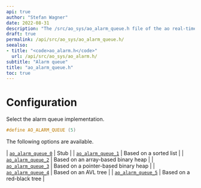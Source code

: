 ```yaml
---
api: true
author: "Stefan Wagner"
date: 2022-08-31
description: "The /src/ao_sys/ao_alarm_queue.h file of the ao real-time operating system."
draft: true
permalink: /api/src/ao_sys/ao_alarm_queue.h/
seealso:
- title: "<code>ao_alarm.h</code>"
  url: /api/src/ao_sys/ao_alarm.h/
subtitle: "Alarm queue"
title: "ao_alarm_queue.h"
toc: true
---
```


# Configuration

Select the alarm queue implementation.

```c
#define AO_ALARM_QUEUE (5)
```

The following options are available.

| [`ao_alarm_queue_0`](ao_alarm_queue_0.h.md) | Stub |
| [`ao_alarm_queue_1`](ao_alarm_queue_1.h.md) | Based on a sorted list |
| [`ao_alarm_queue_2`](ao_alarm_queue_2.h.md) | Based on an array-based binary heap |
| [`ao_alarm_queue_3`](ao_alarm_queue_3.h.md) | Based on a pointer-based binary heap |
| [`ao_alarm_queue_4`](ao_alarm_queue_4.h.md) | Based on an AVL tree |
| [`ao_alarm_queue_5`](ao_alarm_queue_5.h.md) | Based on a red-black tree |
